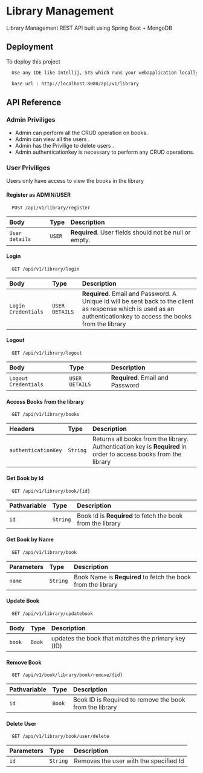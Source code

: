 
# Library Management

Library Management REST API built using 
Spring Boot + MongoDB 


## Deployment

To deploy this project

```bash
  Use any IDE like Intellij, STS which runs your webapplication locally on your machine 

  base url : http://localhost:8080/api/v1/library
```


## API Reference

### Admin Priviliges

- Admin can perform all the CRUD operation on books.
- Admin can view all the users .
- Admin has the Privilige to delete users .
- Admin authenticationkey is necessary to perform any CRUD operations.

### User Priviliges

Users only have access to view the books in the library


#### Register as ADMIN/USER

```http
  POST /api/v1/library/register
```

| Body | Type     | Description                |
| :-------- | :------- | :------------------------- |
| `User details` | `USER` | **Required**. User fields should not be null or empty.|

#### Login

```http
  GET /api/v1/library/login
```

| Body | Type     | Description                       |
| :-------- | :------- | :-------------------------------- |
| `Login Credentials`      | `USER DETAILS` | **Required**. Email and Password. A Unique id will be sent back to the client as response which is used as an authenticationkey to access the books from the library |



#### Logout

```http
  GET /api/v1/library/logout
```

| Body | Type     | Description                       |
| :-------- | :------- | :-------------------------------- |
| `Logout Credentials`      | `USER DETAILS` | **Required**. Email and Password |


#### Access Books from the library

```http
  GET /api/v1/library/books
```

| Headers | Type     | Description                       |
| :-------- | :------- | :-------------------------------- |
| `authenticationKey`      | `String` | Returns all books from the library. Authentication key is **Required** in order to access books from the library |

#### Get Book by Id

```http
  GET /api/v1/library/book/{id}
```

| Pathvariable | Type     | Description                       |
| :-------- | :------- | :-------------------------------- |
| `id`      | `String` | Book Id is **Required** to fetch the book from the library |

#### Get Book by Name

```http
  GET /api/v1/library/book
```

| Parameters | Type     | Description                       |
| :-------- | :------- | :-------------------------------- |
| `name`      | `String` |Book Name is **Required** to fetch the book from the library |

#### Update Book

```http
  GET /api/v1/library/updatebook
```

| Body | Type     | Description                       |
| :-------- | :------- | :-------------------------------- |
| `book`      | `Book` |updates the book that matches the primary key (ID) |

#### Remove Book

```http
  GET /api/v1/book/library/book/remove/{id}
```

| Pathvariable | Type     | Description                       |
| :-------- | :------- | :-------------------------------- |
| `id`      | `Book` |Book ID is Required to remove the book from the library |

#### Delete User

```http
  GET /api/v1/library/book/user/delete
```

| Parameters | Type     | Description                       |
| :-------- | :------- | :-------------------------------- |
| `id`      | `String` |Removes the user with the specified Id |




